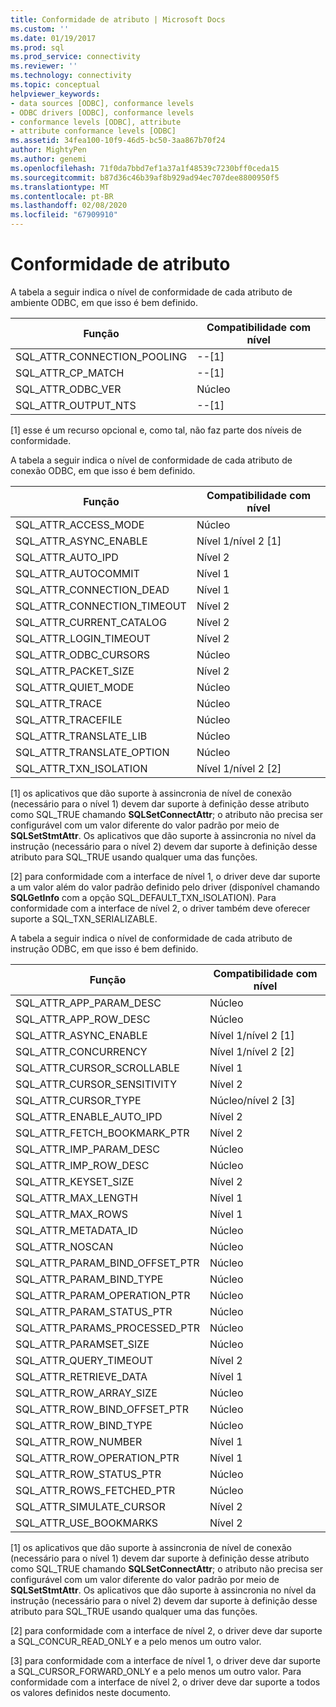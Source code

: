 ```yaml
---
title: Conformidade de atributo | Microsoft Docs
ms.custom: ''
ms.date: 01/19/2017
ms.prod: sql
ms.prod_service: connectivity
ms.reviewer: ''
ms.technology: connectivity
ms.topic: conceptual
helpviewer_keywords:
- data sources [ODBC], conformance levels
- ODBC drivers [ODBC], conformance levels
- conformance levels [ODBC], attribute
- attribute conformance levels [ODBC]
ms.assetid: 34fea100-10f9-46d5-bc50-3aa867b70f24
author: MightyPen
ms.author: genemi
ms.openlocfilehash: 71f0da7bbd7ef1a37a1f48539c7230bff0ceda15
ms.sourcegitcommit: b87d36c46b39af8b929ad94ec707dee8800950f5
ms.translationtype: MT
ms.contentlocale: pt-BR
ms.lasthandoff: 02/08/2020
ms.locfileid: "67909910"
---
```

# <a name="attribute-conformance"></a>Conformidade de atributo
A tabela a seguir indica o nível de conformidade de cada atributo de ambiente ODBC, em que isso é bem definido.  
  
|Função|Compatibilidade com nível|  
|--------------|-----------------------|  
|SQL_ATTR_CONNECTION_POOLING|--[1]|  
|SQL_ATTR_CP_MATCH|--[1]|  
|SQL_ATTR_ODBC_VER|Núcleo|  
|SQL_ATTR_OUTPUT_NTS|--[1]|  
  
 [1] esse é um recurso opcional e, como tal, não faz parte dos níveis de conformidade.  
  
 A tabela a seguir indica o nível de conformidade de cada atributo de conexão ODBC, em que isso é bem definido.  
  
|Função|Compatibilidade com nível|  
|--------------|-----------------------|  
|SQL_ATTR_ACCESS_MODE|Núcleo|  
|SQL_ATTR_ASYNC_ENABLE|Nível 1/nível 2 [1]|  
|SQL_ATTR_AUTO_IPD|Nível 2|  
|SQL_ATTR_AUTOCOMMIT|Nível 1|  
|SQL_ATTR_CONNECTION_DEAD|Nível 1|  
|SQL_ATTR_CONNECTION_TIMEOUT|Nível 2|  
|SQL_ATTR_CURRENT_CATALOG|Nível 2|  
|SQL_ATTR_LOGIN_TIMEOUT|Nível 2|  
|SQL_ATTR_ODBC_CURSORS|Núcleo|  
|SQL_ATTR_PACKET_SIZE|Nível 2|  
|SQL_ATTR_QUIET_MODE|Núcleo|  
|SQL_ATTR_TRACE|Núcleo|  
|SQL_ATTR_TRACEFILE|Núcleo|  
|SQL_ATTR_TRANSLATE_LIB|Núcleo|  
|SQL_ATTR_TRANSLATE_OPTION|Núcleo|  
|SQL_ATTR_TXN_ISOLATION|Nível 1/nível 2 [2]|  
  
 [1] os aplicativos que dão suporte à assincronia de nível de conexão (necessário para o nível 1) devem dar suporte à definição desse atributo como SQL_TRUE chamando **SQLSetConnectAttr**; o atributo não precisa ser configurável com um valor diferente do valor padrão por meio de **SQLSetStmtAttr**. Os aplicativos que dão suporte à assincronia no nível da instrução (necessário para o nível 2) devem dar suporte à definição desse atributo para SQL_TRUE usando qualquer uma das funções.  
  
 [2] para conformidade com a interface de nível 1, o driver deve dar suporte a um valor além do valor padrão definido pelo driver (disponível chamando **SQLGetInfo** com a opção SQL_DEFAULT_TXN_ISOLATION). Para conformidade com a interface de nível 2, o driver também deve oferecer suporte a SQL_TXN_SERIALIZABLE.  
  
 A tabela a seguir indica o nível de conformidade de cada atributo de instrução ODBC, em que isso é bem definido.  
  
|Função|Compatibilidade com nível|  
|--------------|-----------------------|  
|SQL_ATTR_APP_PARAM_DESC|Núcleo|  
|SQL_ATTR_APP_ROW_DESC|Núcleo|  
|SQL_ATTR_ASYNC_ENABLE|Nível 1/nível 2 [1]|  
|SQL_ATTR_CONCURRENCY|Nível 1/nível 2 [2]|  
|SQL_ATTR_CURSOR_SCROLLABLE|Nível 1|  
|SQL_ATTR_CURSOR_SENSITIVITY|Nível 2|  
|SQL_ATTR_CURSOR_TYPE|Núcleo/nível 2 [3]|  
|SQL_ATTR_ENABLE_AUTO_IPD|Nível 2|  
|SQL_ATTR_FETCH_BOOKMARK_PTR|Nível 2|  
|SQL_ATTR_IMP_PARAM_DESC|Núcleo|  
|SQL_ATTR_IMP_ROW_DESC|Núcleo|  
|SQL_ATTR_KEYSET_SIZE|Nível 2|  
|SQL_ATTR_MAX_LENGTH|Nível 1|  
|SQL_ATTR_MAX_ROWS|Nível 1|  
|SQL_ATTR_METADATA_ID|Núcleo|  
|SQL_ATTR_NOSCAN|Núcleo|  
|SQL_ATTR_PARAM_BIND_OFFSET_PTR|Núcleo|  
|SQL_ATTR_PARAM_BIND_TYPE|Núcleo|  
|SQL_ATTR_PARAM_OPERATION_PTR|Núcleo|  
|SQL_ATTR_PARAM_STATUS_PTR|Núcleo|  
|SQL_ATTR_PARAMS_PROCESSED_PTR|Núcleo|  
|SQL_ATTR_PARAMSET_SIZE|Núcleo|  
|SQL_ATTR_QUERY_TIMEOUT|Nível 2|  
|SQL_ATTR_RETRIEVE_DATA|Nível 1|  
|SQL_ATTR_ROW_ARRAY_SIZE|Núcleo|  
|SQL_ATTR_ROW_BIND_OFFSET_PTR|Núcleo|  
|SQL_ATTR_ROW_BIND_TYPE|Núcleo|  
|SQL_ATTR_ROW_NUMBER|Nível 1|  
|SQL_ATTR_ROW_OPERATION_PTR|Nível 1|  
|SQL_ATTR_ROW_STATUS_PTR|Núcleo|  
|SQL_ATTR_ROWS_FETCHED_PTR|Núcleo|  
|SQL_ATTR_SIMULATE_CURSOR|Nível 2|  
|SQL_ATTR_USE_BOOKMARKS|Nível 2|  
  
 [1] os aplicativos que dão suporte à assincronia de nível de conexão (necessário para o nível 1) devem dar suporte à definição desse atributo como SQL_TRUE chamando **SQLSetConnectAttr**; o atributo não precisa ser configurável com um valor diferente do valor padrão por meio de **SQLSetStmtAttr**. Os aplicativos que dão suporte à assincronia no nível da instrução (necessário para o nível 2) devem dar suporte à definição desse atributo para SQL_TRUE usando qualquer uma das funções.  
  
 [2] para conformidade com a interface de nível 2, o driver deve dar suporte a SQL_CONCUR_READ_ONLY e a pelo menos um outro valor.  
  
 [3] para conformidade com a interface de nível 1, o driver deve dar suporte a SQL_CURSOR_FORWARD_ONLY e a pelo menos um outro valor. Para conformidade com a interface de nível 2, o driver deve dar suporte a todos os valores definidos neste documento.
